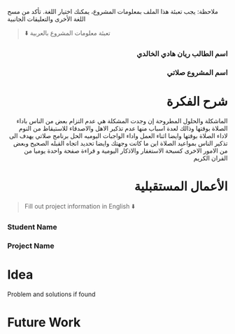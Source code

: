 ملاحظة: يجب تعبئة هذا الملف بمعلومات المشروع، يمكنك اختيار اللغة. تأكد من مسح اللغة الأخرى والتعليقات الجانبية

> ⬇️ تعبئة معلومات المشروع بالعربية

<div dir="rtl">
  
### اسم الطالب ريان هادي الخالدي

### اسم المشروع صلاتي

# شرح الفكرة

الماشكلة والحلول المطروحة إن وجدت
المشكلة هي عدم التزام بعض من الناس باداء الصلاة بوقتها وذالك لعدة اسباب منها عدم تذكير الاهل والاصدقاء للاستيقاظ من النوم لاداء الصلاة بوقتها وايضا اثناء العمل واداء الواجبات اليوميه
الحل برنامج صلاتي يهدف الى تذكير الناس بمواعيد الصلاة اين ما كانت وجهتك وايضا تحديد اتجاه القبله الصحيح وبعض من الامور الاخرى كسبحة الاستغفار والاذكار اليومية و قراءة صفحة واحدة يوميا من القران الكريم

# الأعمال المستقبلية

</div>

> Fill out project information in English ⬇️

### Student Name

### Project Name

# Idea

Problem and solutions if found

# Future Work
